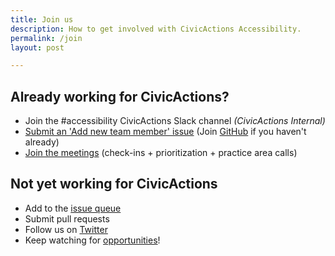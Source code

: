 ```yaml
---
title: Join us
description: How to get involved with CivicActions Accessibility.
permalink: /join
layout: post

---
```


## Already working for CivicActions?
* Join the #accessibility CivicActions Slack channel <em>(CivicActions Internal)</em>
* [Submit an 'Add new team member' issue](https://github.com/CivicActions/accessibility/issues/new/choose) (Join [GitHub](https://github.com) if you haven't already)
* [Join the meetings](/calendar) (check-ins + prioritization + practice area calls)

## Not yet working for CivicActions
* Add to the [issue queue](https://github.com/CivicActions/accessibility/issues)
* Submit pull requests
* Follow us on [Twitter](https://twitter.com/CivicActions)
* Keep watching for [opportunities](https://civicactions.com/careers)! 
